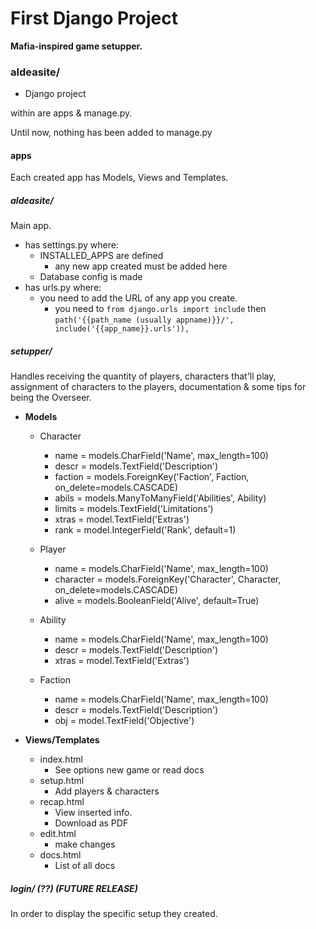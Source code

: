# First Django Project
**Mafia-inspired game setupper.**

### aldeasite/

- Django project

within are apps & manage.py.  

Until now, nothing has been added to manage.py

#### apps  
Each created app has Models, Views and Templates.  

##### aldeasite/  
Main app.  
- has settings.py where:
    - INSTALLED_APPS are defined
        - any new app created must be added here
    - Database config is made
- has urls.py where:
    - you need to add the URL of any app you create.
        - you need to `from django.urls import include` then `path('{{path_name (usually appname)}}/', include('{{app_name}}.urls')),`  

##### setupper/  
Handles receiving the quantity of players, characters that'll play, assignment of characters to the players, documentation & some tips for being the Overseer.

- **Models**
    - Character
        - name = models.CharField('Name', max_length=100)
        - descr = models.TextField('Description')
        - faction = models.ForeignKey('Faction', Faction, on_delete=models.CASCADE)
        - abils = models.ManyToManyField('Abilities', Ability)
        - limits = models.TextField('Limitations')
        - xtras = model.TextField('Extras')
        - rank = model.IntegerField('Rank', default=1)

    - Player
        - name = models.CharField('Name', max_length=100)
        - character = models.ForeignKey('Character', Character, on_delete=models.CASCADE)
        - alive = models.BooleanField('Alive', default=True)

    - Ability
        - name = models.CharField('Name', max_length=100)
        - descr = models.TextField('Description')
        - xtras = model.TextField('Extras')

    - Faction
        - name = models.CharField('Name', max_length=100)
        - descr = models.TextField('Description')
        - obj = model.TextField('Objective')


- **Views/Templates**
    - index.html
        - See options new game or read docs
    - setup.html
        - Add players & characters
    - recap.html
        - View inserted info.
        - Download as PDF
    - edit.html
        - make changes
    - docs.html
        - List of all docs

##### login/  (??) (FUTURE RELEASE)
In order to display the specific setup they created.
